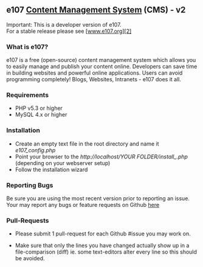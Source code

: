 ## e107 [Content Management System][1] (CMS) - v2

Important: This is a developer version of e107.  
For a stable release please see [www.e107.org][2] 


### What is e107?
e107 is a free (open-source) content management system which allows you to easily manage and publish your content online. Developers can save time in building websites and powerful online applications. Users can avoid programming completely! Blogs, Websites, Intranets - e107 does it all. 

### Requirements

* PHP v5.3 or higher
* MySQL 4.x or higher 

### Installation

* Create an empty text file in the root directory and name it *e107_config.php*
* Point your browser to the *http://localhost/YOUR FOLDER/install_.php* (depending on your webserver setup)
* Follow the installation wizard

### Reporting Bugs

Be sure you are using the most recent version prior to reporting an issue. 
Your may report any bugs or feature requests on Github [here][3] 

### Pull-Requests

* Please submit 1 pull-request for each Github #issue you may work on. 
* Make sure that only the lines you have changed actually show up in a file-comparison (diff) ie. some text-editors alter every line so this should be avoided. 


  [1]: http://e107.org
  [2]: http://www.e107.org
  [3]: https://github.com/e107inc/e107/issues
